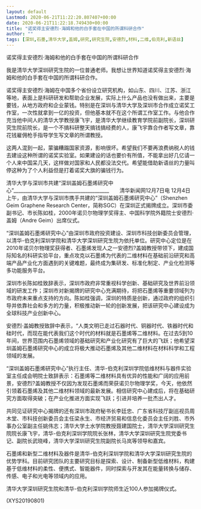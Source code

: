 ```yaml
---
layout: default
Lastmod: 2020-06-21T11:22:20.807407+00:00
date: 2020-06-21T11:22:18.749430+00:00
title: "诺奖得主安德烈·海姆和他的白手套在中国的所谓科研合作"
author: ""
tags: [深圳,石墨,清华大学,盖姆,研究,研究生院,安德烈,材料,二维,伯克利,新语丝]
---
```


诺奖得主安德烈·海姆和他的白手套在中国的所谓科研合作

我是清华大学深圳研究生院的一位普通老师。我想让世界知道诺奖得主安德烈·海姆和他的白手套在中国的所谓科研合作。

诺奖得主安德烈·海姆在中国多个省份设立研究机构，如山东、四川、江苏、浙江等地，表面上是科研研发和帮助企业发展，实际上什么产品也没有做出来，主要是要钱，从地方政府和企业蒙钱。特别是在深圳与清华大学及深圳市合作成立诺奖工作室，一次性就拿到一亿的投资，但他基本就不在这个所谓工作室工作。与他合作充当他中间人的清华大学教授康飞宇，是清华大学继续教育学院前副院长，深圳研究生院前院长，是一个不搞科研整天搞钱搞经费的人，康飞宇靠合作者写文章，靠花钱雇佣枪手指导学生写文章的所谓教授。

这两人混到一起，蒙骗糟蹋国家资源，影响很坏。希望我们不要再浪费纳税人的钱去建设这种所谓的诺奖实验室。如果建设的话也要价有所值，不能拿出好几亿请一个人来中国呆几天，这样做对国家和人民都没法交代。希望能借助新语丝的力量叫停这种为了个人利益但是打着诺奖大旗的骗钱行为。

清华大学与深圳市共建“深圳盖姆石墨烯研究中心”________________________________________　　清华新闻网12月7日电 12月4日上午，由清华大学与深圳市携手共建的“深圳盖姆石墨烯研究中心”（Shenzhen Geim Graphene Research Center，简称SGC）在深圳正式揭牌成立。深圳市委副书记、市长陈如桂，2000年诺贝尔物理学奖得主、中国科学院外籍院士安德烈·盖姆（Andre Geim）出席仪式。

“深圳盖姆石墨烯研究中心”由深圳市政府投资建设、深圳市科技创新委员会管理，以清华-伯克利深圳学院和清华大学深圳研究生院为依托单位。研究中心定位是在2010年诺贝尔物理奖获得者、石墨烯发现人之一安德烈?盖姆教授带领下，建成国际知名的科研实验平台，重点攻克以石墨烯为代表的二维材料在基础前沿研究和高端产品产业化方面遇到的关键难题，最终成为集研发、标准化制定、产业化检测等多功能服务平台。

深圳市长陈如桂致辞表示，深圳市政府非常重视科学创新、基础研究及世界前沿领域的研发工作；深圳市对新揭牌的研究中心充满期待，将把石墨烯等重要领域列为市政府未来重点支持的方向。陈如桂强调，深圳的特质是创新，通过政府的组织引导并依靠社会和多方的力量，积极推动新一轮的创新发展，把该研究中心建设成为全球科技产业创新中心。

安德烈·盖姆教授致辞中表示，“人类文明已走过石器时代、铜器时代、铁器时代和硅时代，而现在能代表我们这个时代的材料就是石墨烯等二维材料。在过去5到10年间，世界范围内石墨烯领域的基础研究和产业化研究有了巨大的飞跃；他希望深圳盖姆石墨烯研究中心的成立将极大推动石墨烯及其他二维材料在材料科学和工程领域的发展。

“深圳盖姆石墨烯研究中心”执行主任、清华-伯克利深圳学院低维材料与器件实验室主任成会明院士致辞表示：石墨烯等二维材料具有优异的性能和广阔的应用前景，安德烈?盖姆教授不仅因为发现石墨烯而荣获诺贝尔物理学奖，今天，他依然引领着石墨烯及其他二维材料领域的最新发展。相信研究中心建成后，将在基础研究方面取得突破；在产业化推进方面实现飞跃；引进并培养一批杰出人才。

共同见证研究中心揭牌的还有深圳市政府秘书长李廷忠、广东省科技厅副巡视员周木堂、市科技创新委员会主任梁永生、市经济贸易和信息化委员会主任刘胜、市外事办公室副主任姚伟志；清华大学土水学院教授聂建国院士，清华大学深圳研究生院院长康飞宇，清华-伯克利深圳学院院长张林，清华大学深圳研究生院党委书记、副院长武晓峰，清华大学深圳研究生院副院长马岚等领导和嘉宾。

石墨烯和新型二维材料及器件是清华-伯克利深圳学院和清华大学深圳研究生院的优势学科。目前研究团队的主要研究目标是探索、设计、制备新型低维材料，构建基于低维材料的柔性、便携式、智能器件，同时探索与开发其在能量转换与储存、传感、电子和光电等领域内的应用。

清华大学深圳研究生院和清华-伯克利深圳学院师生近100人参加揭牌仪式。

(XYS20190801)

